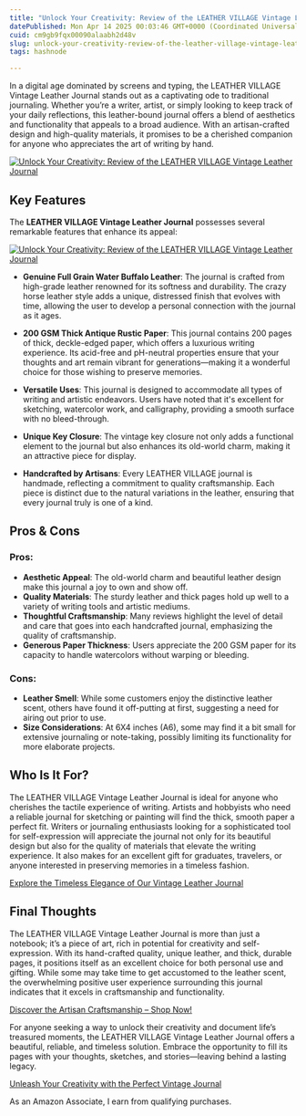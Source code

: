 ```yaml
---
title: "Unlock Your Creativity: Review of the LEATHER VILLAGE Vintage Leather Journal"
datePublished: Mon Apr 14 2025 00:03:46 GMT+0000 (Coordinated Universal Time)
cuid: cm9gb9fqx00090alaabh2d48v
slug: unlock-your-creativity-review-of-the-leather-village-vintage-leather-journal
tags: hashnode

---
```


<p>In a digital age dominated by screens and typing, the LEATHER VILLAGE Vintage Leather Journal stands out as a captivating ode to traditional journaling. Whether you’re a writer, artist, or simply looking to keep track of your daily reflections, this leather-bound journal offers a blend of aesthetics and functionality that appeals to a broad audience. With an artisan-crafted design and high-quality materials, it promises to be a cherished companion for anyone who appreciates the art of writing by hand.</p>
<a href='https://www.amazon.com/dp/B093DBV25C?tag=myreviews0fcb-20' target='_blank' rel='nofollow'>
<img src='https://m.media-amazon.com/images/I/81tXMr+GnLL._AC_SL1500_.jpg' alt='Unlock Your Creativity: Review of the LEATHER VILLAGE Vintage Leather Journal' style='display: block; margin: auto; max-width: 100%; height: auto;'>
</a>
<h2>Key Features</h2>
<p>The <strong>LEATHER VILLAGE Vintage Leather Journal</strong> possesses several remarkable features that enhance its appeal:</p>
<a href='https://www.amazon.com/dp/B093DBV25C?tag=myreviews0fcb-20' target='_blank' rel='nofollow'>
<img src='https://m.media-amazon.com/images/I/81YfnXGRdLL._AC_SL1500_.jpg' alt='Unlock Your Creativity: Review of the LEATHER VILLAGE Vintage Leather Journal' style='display: block; margin: auto; max-width: 100%; height: auto;'>
</a>
<ul>
<li>
<p><strong>Genuine Full Grain Water Buffalo Leather</strong>: The journal is crafted from high-grade leather renowned for its softness and durability. The crazy horse leather style adds a unique, distressed finish that evolves with time, allowing the user to develop a personal connection with the journal as it ages.</p>
</li>
<li>
<p><strong>200 GSM Thick Antique Rustic Paper</strong>: This journal contains 200 pages of thick, deckle-edged paper, which offers a luxurious writing experience. Its acid-free and pH-neutral properties ensure that your thoughts and art remain vibrant for generations—making it a wonderful choice for those wishing to preserve memories.</p>
</li>
<li>
<p><strong>Versatile Uses</strong>: This journal is designed to accommodate all types of writing and artistic endeavors. Users have noted that it's excellent for sketching, watercolor work, and calligraphy, providing a smooth surface with no bleed-through.</p>
</li>
<li>
<p><strong>Unique Key Closure</strong>: The vintage key closure not only adds a functional element to the journal but also enhances its old-world charm, making it an attractive piece for display.</p>
</li>
<li>
<p><strong>Handcrafted by Artisans</strong>: Every LEATHER VILLAGE journal is handmade, reflecting a commitment to quality craftsmanship. Each piece is distinct due to the natural variations in the leather, ensuring that every journal truly is one of a kind.</p>
</li>
</ul>
<h2>Pros &amp; Cons</h2>
<h3>Pros:</h3>
<ul>
<li><strong>Aesthetic Appeal</strong>: The old-world charm and beautiful leather design make this journal a joy to own and show off.</li>
<li><strong>Quality Materials</strong>: The sturdy leather and thick pages hold up well to a variety of writing tools and artistic mediums.</li>
<li><strong>Thoughtful Craftsmanship</strong>: Many reviews highlight the level of detail and care that goes into each handcrafted journal, emphasizing the quality of craftsmanship.</li>
<li><strong>Generous Paper Thickness</strong>: Users appreciate the 200 GSM paper for its capacity to handle watercolors without warping or bleeding.</li>
</ul>
<h3>Cons:</h3>
<ul>
<li><strong>Leather Smell</strong>: While some customers enjoy the distinctive leather scent, others have found it off-putting at first, suggesting a need for airing out prior to use.</li>
<li><strong>Size Considerations</strong>: At 6X4 inches (A6), some may find it a bit small for extensive journaling or note-taking, possibly limiting its functionality for more elaborate projects.</li>
</ul>
<h2>Who Is It For?</h2>
<p>The LEATHER VILLAGE Vintage Leather Journal is ideal for anyone who cherishes the tactile experience of writing. Artists and hobbyists who need a reliable journal for sketching or painting will find the thick, smooth paper a perfect fit. Writers or journaling enthusiasts looking for a sophisticated tool for self-expression will appreciate the journal not only for its beautiful design but also for the quality of materials that elevate the writing experience. It also makes for an excellent gift for graduates, travelers, or anyone interested in preserving memories in a timeless fashion.</p>
<p><a href='https://www.amazon.com/dp/B093DBV25C?tag=myreviews0fcb-20' target='_blank' rel='nofollow'>Explore the Timeless Elegance of Our Vintage Leather Journal</a></p>
<h2>Final Thoughts</h2>
<p>The LEATHER VILLAGE Vintage Leather Journal is more than just a notebook; it’s a piece of art, rich in potential for creativity and self-expression. With its hand-crafted quality, unique leather, and thick, durable pages, it positions itself as an excellent choice for both personal use and gifting. While some may take time to get accustomed to the leather scent, the overwhelming positive user experience surrounding this journal indicates that it excels in craftsmanship and functionality.</p>
<p><a href='https://www.amazon.com/dp/B093DBV25C?tag=myreviews0fcb-20' target='_blank' rel='nofollow'>Discover the Artisan Craftsmanship – Shop Now!</a></p>
<p>For anyone seeking a way to unlock their creativity and document life’s treasured moments, the LEATHER VILLAGE Vintage Leather Journal offers a beautiful, reliable, and timeless solution. Embrace the opportunity to fill its pages with your thoughts, sketches, and stories—leaving behind a lasting legacy.</p>
<p><a href='https://www.amazon.com/dp/B093DBV25C?tag=myreviews0fcb-20' target='_blank' rel='nofollow'>Unleash Your Creativity with the Perfect Vintage Journal</a></p>
<p>As an Amazon Associate, I earn from qualifying purchases.</p>